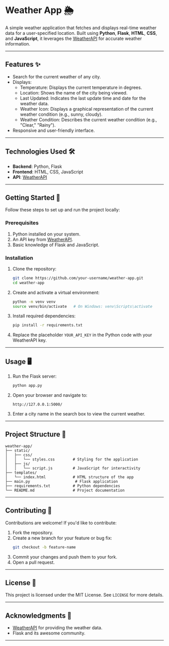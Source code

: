 # Weather App 🌦️

A simple weather application that fetches and displays real-time weather data for a user-specified location. Built using **Python**, **Flask**, **HTML**, **CSS**, and **JavaScript**, it leverages the [WeatherAPI](https://www.weatherapi.com/) for accurate weather information.

---

## Features ✨
- Search for the current weather of any city.
- Displays:
  - Temperature: Displays the current temperature in degrees.
  - Location: Shows the name of the city being viewed.
  - Last Updated: Indicates the last update time and date for the weather data.
  - Weather Icon: Displays a graphical representation of the current weather condition (e.g., sunny, cloudy).
  - Weather Condition: Describes the current weather condition (e.g., "Clear," "Rainy").
- Responsive and user-friendly interface.

---

## Technologies Used 🛠️
- **Backend**: Python, Flask
- **Frontend**: HTML, CSS, JavaScript
- **API**: [WeatherAPI](https://www.weatherapi.com/)

---

## Getting Started 🚀

Follow these steps to set up and run the project locally:

### Prerequisites
1. Python installed on your system.
2. An API key from [WeatherAPI](https://www.weatherapi.com/).
3. Basic knowledge of Flask and JavaScript.

### Installation
1. Clone the repository:
   ```bash
   git clone https://github.com/your-username/weather-app.git
   cd weather-app
   ```

2. Create and activate a virtual environment:
   ```bash
   python -m venv venv
   source venv/bin/activate   # On Windows: venv\Scripts\activate
   ```

3. Install required dependencies:
   ```bash
   pip install -r requirements.txt
   ```

4. Replace the placeholder `YOUR_API_KEY` in the Python code with your WeatherAPI key.

---

## Usage 🖥️

1. Run the Flask server:
   ```bash
   python app.py
   ```

2. Open your browser and navigate to:
   ```
   http://127.0.0.1:5000/
   ```

3. Enter a city name in the search box to view the current weather.

---

## Project Structure 📂

```
weather-app/
├── static/
│   ├── css/
│   │   └── styles.css        # Styling for the application
│   ├── js/
│   │   └── script.js         # JavaScript for interactivity
├── templates/
│   └── index.html            # HTML structure of the app
├── main.py                    # Flask application
├── requirements.txt          # Python dependencies
└── README.md                 # Project documentation
```

---

## Contributing 🤝

Contributions are welcome! If you'd like to contribute:
1. Fork the repository.
2. Create a new branch for your feature or bug fix:
   ```bash
   git checkout -b feature-name
   ```
3. Commit your changes and push them to your fork.
4. Open a pull request.

---

## License 📜

This project is licensed under the MIT License. See `LICENSE` for more details.

---

## Acknowledgments 🙌

- [WeatherAPI](https://www.weatherapi.com/) for providing the weather data.
- Flask and its awesome community.

---
